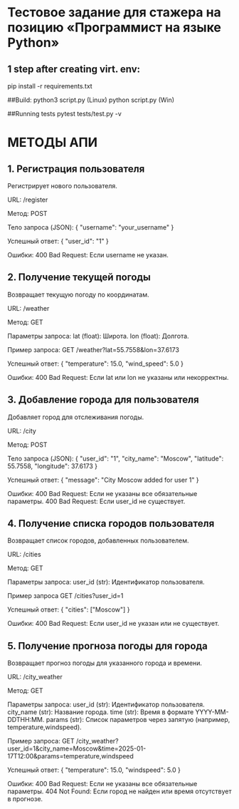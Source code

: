 # Тестовое задание для стажера на позицию «Программист на языке Python»

## 1 step after creating virt. env:
pip install -r requirements.txt

##Build:
python3 script.py (Linux)
python script.py (Win)

##Running tests
pytest tests/test.py -v

# МЕТОДЫ АПИ

## 1. Регистрация пользователя
Регистрирует нового пользователя.

URL: /register

Метод: POST

Тело запроса (JSON):
{
  "username": "your_username"
}

Успешный ответ:
{
  "user_id": "1"
}

Ошибки:
400 Bad Request: Если username не указан.

## 2. Получение текущей погоды
Возвращает текущую погоду по координатам.

URL: /weather

Метод: GET

Параметры запроса:
lat (float): Широта.
lon (float): Долгота.

Пример запроса:
GET /weather?lat=55.7558&lon=37.6173

Успешный ответ:
{
  "temperature": 15.0,
  "wind_speed": 5.0
}

Ошибки:
400 Bad Request: Если lat или lon не указаны или некорректны.

## 3. Добавление города для пользователя
Добавляет город для отслеживания погоды.

URL: /city

Метод: POST

Тело запроса (JSON):
{
  "user_id": "1",
  "city_name": "Moscow",
  "latitude": 55.7558,
  "longitude": 37.6173
}

Успешный ответ:
{
  "message": "City Moscow added for user 1"
}

Ошибки:
400 Bad Request: Если не указаны все обязательные параметры.
400 Bad Request: Если user_id не существует.

## 4. Получение списка городов пользователя
Возвращает список городов, добавленных пользователем.

URL: /cities

Метод: GET

Параметры запроса:
user_id (str): Идентификатор пользователя.

Пример запроса
GET /cities?user_id=1

Успешный ответ:
{
  "cities": ["Moscow"]
}

Ошибки:
400 Bad Request: Если user_id не указан или не существует.

## 5. Получение прогноза погоды для города
Возвращает прогноз погоды для указанного города и времени.

URL: /city_weather

Метод: GET

Параметры запроса:
user_id (str): Идентификатор пользователя.
city_name (str): Название города.
time (str): Время в формате YYYY-MM-DDTHH:MM.
params (str): Список параметров через запятую (например, temperature,windspeed).

Пример запроса:
GET /city_weather?user_id=1&city_name=Moscow&time=2025-01-17T12:00&params=temperature,windspeed

Успешный ответ:
{
  "temperature": 15.0,
  "windspeed": 5.0
}

Ошибки:
400 Bad Request: Если не указаны все обязательные параметры.
404 Not Found: Если город не найден или время отсутствует в прогнозе.
